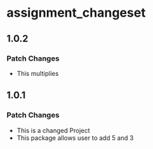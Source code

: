 # assignment_changeset

## 1.0.2

### Patch Changes

- This multiplies

## 1.0.1

### Patch Changes

- This is a changed Project
- This package allows user to add 5 and 3
